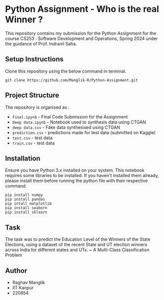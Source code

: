 # Python Assignment - Who is the real Winner ?
This repository contains my submission for the Python Assignment for the course CS253 : Software Development and Operations, Spring 2024 under the guidance of Prof. Indranil Saha.

## Setup Instructions
Clone this repository using the below command in terminal.
```
git clone https://github.com/Manglik-R/Python-Assignment.git
```

## Project Structure

The repository is organised as : 
- `Final.ipynb` - Final Code Submission for the Assignment
- `Deep data.ipynb` - Notebook used to synthesis data using CTGAN
- `deep data.csv` - Fake data synthesised using CTGAN
- `prediction.csv` - predictions made for test data (submitted on Kaggle)
- `test.csv` - test data
- `train.csv` - test data

## Installation

Ensure you have Python 3.x installed on your system.
This notebook requires some libraries to be installed. If you haven't installed them already, please install them before running the python file with their respective command.
```
pip install numpy
pip install pandas
pip intall matplotlib
pip install seaborn
pip install sklearn
```

## Task 
The task was to predict the Education Level of the Winners of the State Elections, using a dataset of the recent State and UT election winners across India for different states and UTs. ~ A Multi-Class Classification Problem

## Author
- Raghav Manglik
- IIT Kanpur
- 220854 




